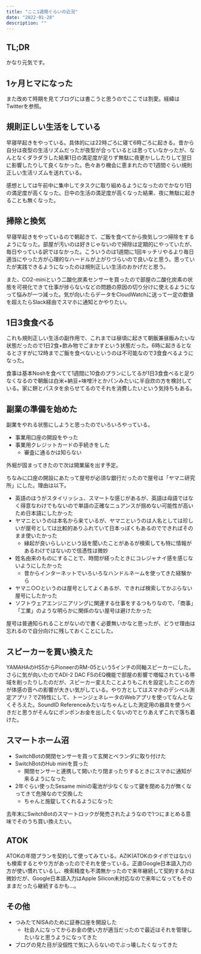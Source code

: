```yaml
---
title: "ここ1週間ぐらいの近況"
date: "2022-01-28"
description: ""
---
```


## TL;DR

かなり元気です。

## 1ヶ月ヒマになった

また改めて時期を見てブログには書こうと思うのでここでは割愛。経緯はTwitterを参照。

## 規則正しい生活をしている

早寝早起きをやっている。具体的には22時ごろに寝て6時ごろに起きる。昔から自分は夜型の生活リズムだったが夜型が合っているとは思っていなかったが、なんとなくダラダラした結果1日の満足度が足りず無駄に夜更かししたりして翌日に影響したりして良くなかった。色々あり機会に恵まれたので1週間ぐらい規則正しい生活リズムを送れている。

感想としては午前中に集中してタスクに取り組めるようになったのでかなり1日の満足度が高くなった。日中の生活の満足度が高くなった結果、夜に無駄に起きることも無くなった。

## 掃除と換気

早寝早起きをやっているので朝起きて、ご飯を食べてから換気しつつ掃除をするようになった。部屋が汚いのは好きじゃないので掃除は定期的にやっていたが、毎日やっている訳ではなかった。こういうのは1週間に1回キッチリやるより毎日適当にやった方が心理的なハードルが上がりづらいので良いなと思う。思っていたが実践できるようになったのは規則正しい生活のおかげだと思う。

また、CO2-miniという二酸化炭素センサーを買ったので部屋の二酸化炭素の状態を可視化できて仕事が捗らないなどの問題の原因の切り分けに使えるようになって悩みが一つ減った。気が向いたらデータをCloudWatchに送って一定の数値を超えたらSlack経由でスマホに通知とかやりたい。

## 1日3食食べる

これも規則正しい生活の副作用で、これまでは昼頃に起きて朝飯兼昼飯みたいな状態だったので1日2食+飲み物でごまかすという状態だった。6時に起きるとなるとさすがに12時までご飯を食べないというのは不可能なので3食食べるようになった。

食事は基本Noshを食べてて1週間に10食のプランにしてるが1日3食食べると足りなくなるので朝飯は白米+納豆+味噌汁とかパンみたいに半自炊の方を検討している。家に餅とパスタを余らせてるのでそれを消費したいという気持ちもある。

## 副業の準備を始めた

副業をやれる状態にしようと思ったのでいろいろやっている。

- 事業用口座の開設をやった
- 事業用クレジットカードの手続きをした
  - 審査に通るかは知らない

外堀が固まってきたので次は開業届を出す予定。

ちなみに口座の開設にあたって屋号が必須な銀行だったので屋号は「ヤマニ研究所」にした。理由は以下。

- 英語のほうがスタイリッシュ、スマートな感じがあるが、英語は母語ではなく得意なわけでもないので単語の正確なニュアンスが掴めない可能性が高いため日本語にしたかった
- ヤマニというのは本名から来ているが、ヤマニというのは人名としては珍しいが屋号としては比較的ありふれていて日本っぽくもあるのでできればそのまま使いたかった
  - 縁起が良いらしいという話を聞いたことがあるが検索しても特に情報があるわけではないので信憑性は微妙
- 姓名由来のものにすることで、時間が経ったときにコレジャナイ感を感じないようにしたかった
  - 昔からインターネットでいろいろなハンドルネームを使ってきた経験から
- ヤマニ○○というのは屋号としてよくあるが、できれば検索してかぶらない屋号にしたかった
- ソフトウェアエンジニアリングに関連する仕事をするつもりなので、「商事」「工業」のような明らかに関係のない屋号は避けたかった

屋号は普通知られることがないので書く必要無いかなと思ったが、どうせ理由は忘れるので自分向けに残しておくことにした。

## スピーカーを買い換えた

YAMAHAのHS5からPioneerのRM-05という5インチの同軸スピーカーにした。さらに気が向いたのでADI-2 DAC FSのEQ機能で部屋の影響で増幅されている帯域を削ったりしたのだが、スピーカー変えたことよりもこれを設定したことの方が体感の音への影響が大きい気がしている。やり方としてはスマホのデシベル測定アプリ？でZ特性にして、トーンジェネレータのWebアプリを使ってなんとなくそろえた。SoundID Referenceみたいなちゃんとした測定用の器具を使うべきだと思うがそんなにポンポンお金を出したくないのでとりあえずこれで落ち着けた。

## スマートホーム沼

- SwitchBotの開閉センサーを買って玄関とベランダに取り付けた
- SwitchBotのHub miniを買った
  - 開閉センサーと連携して開いたり閉まったりするときにスマホに通知が来るようになった
- 2年ぐらい使ったSesame miniの電池が少なくなって鍵を閉める力が無くなってきて危険なので交換した
  - ちゃんと施錠してくれるようになった

去年末にSwitchBotのスマートロックが発売されたようなので1つにまとめる意味でそのうち買い換えたい。

## ATOK

ATOKの年間プランを契約して使ってみている。AZIK(ATOKのタイポではない)も検索するとやり方があったのでそれを使っている。正直Google日本語入力の方が使い慣れているし、検索精度も不満無かったので来年継続して契約するかは微妙だが、Google日本語入力はApple Silicon未対応なので来年になってもそのままだったら継続するかも…。

## その他

- つみたてNISAのために証券口座を開設した
  - 社会人になってからお金の使い方が適当だったので最近はそれを管理したいなと思うようになってきた
- ブログの見た目が没個性で気に入らないのでぶっ壊したくなってきた
